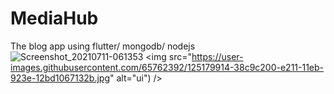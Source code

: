 
# MediaHub
The blog app using flutter/ mongodb/ nodejs
![Screenshot_20210711-061353](https://user-images.githubusercontent.com/65762392/125179914-38c9c200-e211-11eb-923e-12bd1067132b.jpg)
<img  src="https://user-images.githubusercontent.com/65762392/125179914-38c9c200-e211-11eb-923e-12bd1067132b.jpg"  alt="ui")  />
